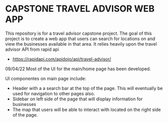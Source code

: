 # CAPSTONE TRAVEL ADVISOR WEB APP
This repository is for a travel advisor capstone project.
The goal of this project is to create a web app that users can search for locations on and view the businesses available in that area.
It relies heavily upon the travel advisor API from rapid api
- https://rapidapi.com/apidojo/api/travel-advisor/ 

09/04/22
Most of the UI for the main/home page has been developed. 

UI componentes on main page include:
- Header with a a search bar at the top of the page. This will eventually be used for navigation to other pages also.
- Sidebar on left side of the page that will display information for businesses
- The map that users will be able to interact with located on the right side of the page. 

